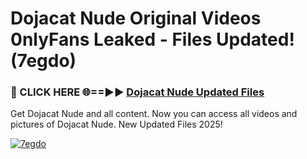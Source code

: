 # Dojacat Nude Original Videos 0nlyFans Leaked - Files Updated! (7egdo)

<h3>🔴 CLICK HERE 🌐==►► <a href="https://tinyurl.com/5h6xmrr3" rel="nofollow">Dojacat Nude Updated Files</a></h3>

Get Dojacat Nude and all content. Now you can access all videos and pictures of Dojacat Nude. New Updated Files 2025!

[![7egdo](https://i.imgur.com/KVD873Z.gif)](https://tinyurl.com/5h6xmrr3)
